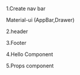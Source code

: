 1.Create nav bar

Material-ui (AppBar,Drawer)

2.header

3.Footer

4.Hello Component

5.Props component
